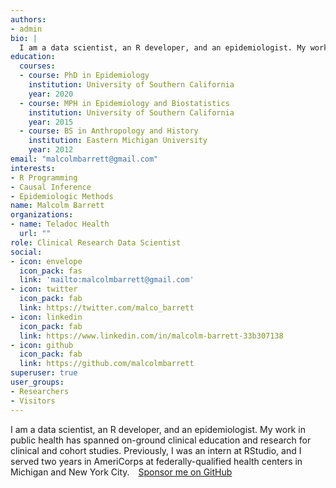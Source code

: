 ```yaml
---
authors:
- admin
bio: | 
  I am a data scientist, an R developer, and an epidemiologist. My work in public health has spanned on-ground clinical education and research for clinical and cohort studies. Previously, I was an intern at RStudio, and I served two years in AmeriCorps at federally-qualified health centers in Michigan and New York City. </br><a href="https://github.com/sponsors/malcolmbarrett" class="btn btn-light btn-lg btn-sponsor" ><i class="fas fa-heart" style="padding-right: 10px;"></i>Sponsor me on GitHub</a>
education: 
  courses:
  - course: PhD in Epidemiology
    institution: University of Southern California
    year: 2020
  - course: MPH in Epidemiology and Biostatistics
    institution: University of Southern California
    year: 2015
  - course: BS in Anthropology and History
    institution: Eastern Michigan University
    year: 2012
email: "malcolmbarrett@gmail.com"
interests:
- R Programming
- Causal Inference
- Epidemiologic Methods
name: Malcolm Barrett
organizations:
- name: Teladoc Health
  url: ""
role: Clinical Research Data Scientist
social:
- icon: envelope
  icon_pack: fas
  link: 'mailto:malcolmbarrett@gmail.com'
- icon: twitter
  icon_pack: fab
  link: https://twitter.com/malco_barrett
- icon: linkedin
  icon_pack: fab
  link: https://www.linkedin.com/in/malcolm-barrett-33b307138
- icon: github
  icon_pack: fab
  link: https://github.com/malcolmbarrett
superuser: true
user_groups:
- Researchers
- Visitors
---
```


I am a data scientist, an R developer, and an epidemiologist. My work in public health has spanned on-ground clinical education and research for clinical and cohort studies. Previously, I was an intern at RStudio, and I served two years in AmeriCorps at federally-qualified health centers in Michigan and New York City.
<a href="https://github.com/sponsors/malcolmbarrett" class="btn btn-light btn-lg btn-sponsor" ><i class="fas fa-heart" style="padding-right: 10px;"></i>Sponsor me on GitHub</a>